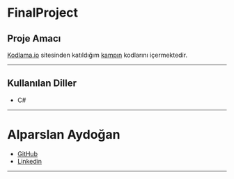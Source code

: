# FinalProject

## Proje Amacı
[Kodlama.io](https://www.kodlama.io) sitesinden katıldığım [kampın](https://www.kodlama.io/courses/enrolled/1235979) kodlarını içermektedir.
*** 
## Kullanılan Diller
* C#
***


# Alparslan Aydoğan
- [GitHub](https://github.com/Alparslan524?tab=repositories)
- [Linkedin](https://www.linkedin.com/in/alparslan-aydoğan-6038771bb/)
***

